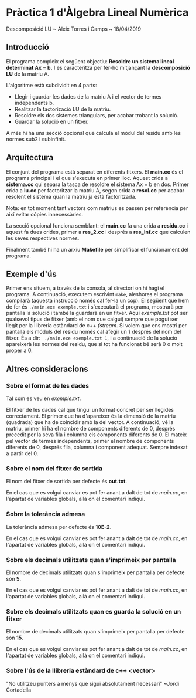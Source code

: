# Pràctica 1 d'Àlgebra Lineal Numèrica
Descomposició LU ~
Aleix Torres i Camps ~
18/04/2019
## Introducció
El programa compleix el següent objectiu: **Resoldre un sistema lineal determinat Ax = b.** I es caracteritza per fer-ho mitjançant la **descomposició LU** de la matriu A.

L'algoritme està subdividit en 4 parts:
* Llegir i guardar les dades de la matriu A i el vector de termes independents b.
* Realitzar la factorizació LU de la matriu.
* Resoldre els dos sistemes triangulars, per acabar trobant la solució.
* Guardar la solució en un fitxer.

A més hi ha una secció opcional que calcula el mòdul del residu amb les normes sub2 i subinfinit.

## Arquitectura
El conjunt del programa està separat en diferents fitxers. El **main.cc** és el programa principal i el que s'executa en primer lloc. Aquest crida a **sistema.cc** qui separa la tasca de resoldre el sistema Ax = b en dos. Primer crida a **lu.cc** per factoritzar la matriu A, segon crida a **resol.cc** per acabar resolent el sistema quan la matriu ja està factoritzada.

Nota: en tot moment tant vectors com matrius es passen per referéncia per així evitar cópies innecessàries.

La secció opcional funciona semblant: el **main.cc** fa una crida a **residu.cc** i aquest fa dues crides, primer a **res_2.cc** i després a **res_Inf.cc** que calculen les seves respectives normes.

Finalment també hi ha un arxiu **Makefile** per simplificar el funcionament del programa.

## Exemple d'ús
Primer ens situem, a través de la consola, al directori on hi hagi el programa. A continuació, executem escrivint ``` make ```,  aleshores el programa compilarà (aquesta instrucció només cal fer-la un cop). El següent que hem de fer és ``` ./main.exe exemple.txt ``` i s'executarà el programa, mostrarà per pantalla la solució i també la guardarà en un fitxer. Aquí *exemple.txt* pot ser qualsevol tipus de fitxer (amb el nom que calgui) sempre que pogui ser llegit per la llibreria estàndard de c++ *fstream*. Si volem que ens mostri per pantalla els móduls del residu només cal afegir un *1* després del nom del fitxer. És a dir: ``` ./main.exe exemple.txt 1```, i a continuació de la solució apareixerà les normes del residu, que si tot ha funcionat bé serà 0 o molt proper a 0.

## Altres consideracions
### Sobre el format de les dades
Tal com es veu en *exemple.txt*.

El fitxer de les dades cal que tingui un format concret per ser llegides correctament. El primer que ha d'apareixer és la dimensió de la matriu (quadrada) que ha de coincidir amb la del vector. A continuació, vé la matriu, primer hi ha el nombre de components diferents de 0, després precedit per la seva fila i columna els components diferents de 0. El mateix pel vector de termes independents, primer el nombre de components diferents de 0, després fila, columna i component adequat. Sempre indexat a partir del 0.

### Sobre el nom del fitxer de sortida

El nom del fitxer de sortida per defecte és **out.txt**.

En el cas que es volgui canviar es pot fer anant a dalt de tot de *main.cc*, en l'apartat de variables globals, allà on el comentari indiqui.

### Sobre la tolerància admesa

La tolerància admesa per defecte és **10E-2**.

En el cas que es volgui canviar es pot fer anant a dalt de tot de *main.cc*, en l'apartat de variables globals, allà on el comentari indiqui.

### Sobre els decimals utilitzats quan s'imprimeix per pantalla

El nombre de decimals utilitzats quan s'imprimeix per pantalla per defecte són **5**.

En el cas que es volgui canviar es pot fer anant a dalt de tot de *main.cc*, en l'apartat de variables globals, allà on el comentari indiqui.

### Sobre els decimals utilitzats quan es guarda la solució en un fitxer

El nombre de decimals utilitzats quan s'imprimeix per pantalla per defecte són **15**.

En el cas que es volgui canviar es pot fer anant a dalt de tot de *main.cc*, en l'apartat de variables globals, allà on el comentari indiqui.


### Sobre l'ús de la llibreria estàndard de c++ <vector\>
"No utilitzeu punters a menys que sigui absolutament necessari" ~Jordi Cortadella
